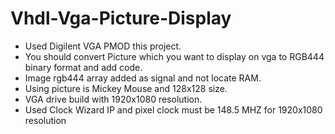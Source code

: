 # Vhdl-Vga-Picture-Display

- Used Digilent VGA PMOD this project.
- You should convert Picture which you want to display on vga to RGB444 binary format and add code.
- Image rgb444 array added as signal and not locate RAM.
- Using picture is Mickey Mouse and 128x128 size.
- VGA drive build with 1920x1080 resolution.
- Used Clock Wizard IP and pixel clock must be 148.5 MHZ for 1920x1080 resolution
